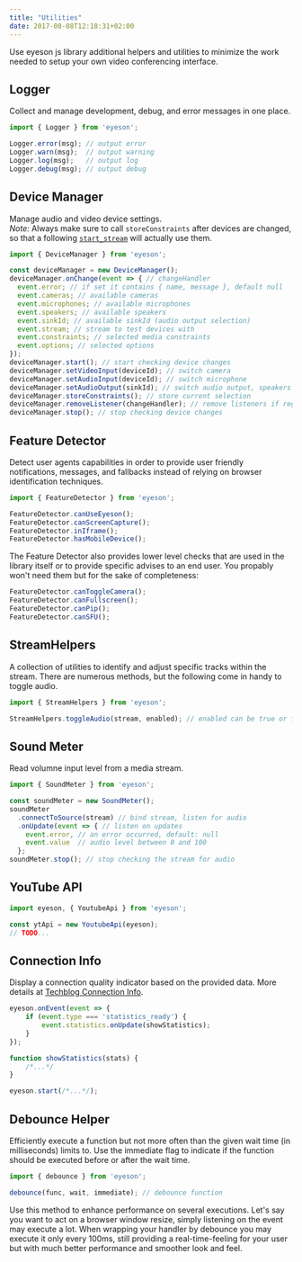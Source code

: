 ```yaml
---
title: "Utilities"
date: 2017-08-08T12:18:31+02:00
---
```


Use eyeson js library additional helpers and utilities to minimize the work
needed to setup your own video conferencing interface.

## Logger

Collect and manage development, debug, and error messages in one place.

```JavaScript
import { Logger } from 'eyeson';

Logger.error(msg); // output error
Logger.warn(msg);  // output warning
Logger.log(msg);   // output log
Logger.debug(msg); // output debug
```

## Device Manager

Manage audio and video device settings.\
_Note:_ Always make sure to call `storeConstraints` after devices are changed, so that
a following [`start_stream`](/events/#start_stream) will actually use them.

```JavaScript
import { DeviceManager } from 'eyeson';

const deviceManager = new DeviceManager();
deviceManager.onChange(event => { // changeHandler
  event.error; // if set it contains { name, message }, default null
  event.cameras; // available cameras
  event.microphones; // available microphones
  event.speakers; // available speakers
  event.sinkId; // available sinkId (audio output selection)
  event.stream; // stream to test devices with
  event.constraints; // selected media constraints
  event.options; // selected options
});
deviceManager.start(); // start checking device changes
deviceManager.setVideoInput(deviceId); // switch camera
deviceManager.setAudioInput(deviceId); // switch microphone
deviceManager.setAudioOutput(sinkId); // switch audio output, speakers
deviceManager.storeConstraints(); // store current selection
deviceManager.removeListener(changeHandler); // remove listeners if registered via onChange
deviceManager.stop(); // stop checking device changes
```

## Feature Detector

Detect user agents capabilities in order to provide user friendly
notifications, messages, and fallbacks instead of relying on browser
identification techniques.

```JavaScript
import { FeatureDetector } from 'eyeson';

FeatureDetector.canUseEyeson();
FeatureDetector.canScreenCapture();
FeatureDetector.inIframe();
FeatureDetector.hasMobileDevice();
```

The Feature Detector also provides lower level checks that are used in the
library itself or to provide specific advises to an end user. You propably
won't need them but for the sake of completeness:

```JavaScript
FeatureDetector.canToggleCamera();
FeatureDetector.canFullscreen();
FeatureDetector.canPip();
FeatureDetector.canSFU();
```

## StreamHelpers

A collection of utilities to identify and adjust specific tracks within the stream.
There are numerous methods, but the following come in handy to toggle audio.

```JavaScript
import { StreamHelpers } from 'eyeson';

StreamHelpers.toggleAudio(stream, enabled); // enabled can be true or false
```

## Sound Meter

Read volumne input level from a media stream.

```JavaScript
import { SoundMeter } from 'eyeson';

const soundMeter = new SoundMeter();
soundMeter
  .connectToSource(stream) // bind stream, listen for audio
  .onUpdate(event => { // listen on updates
    event.error, // an error occurred, default: null
    event.value  // audio level between 0 and 100
  };
soundMeter.stop(); // stop checking the stream for audio
```

## YouTube API

```JavaScript
import eyeson, { YoutubeApi } from 'eyeson';

const ytApi = new YoutubeApi(eyeson);
// TODO...
```

## Connection Info

Display a connection quality indicator based on the provided data. More details
at [Techblog Connection Info].

```JavaScript
eyeson.onEvent(event => {
    if (event.type === 'statistics_ready') {
        event.statistics.onUpdate(showStatistics);
    }
});

function showStatistics(stats) {
    /*...*/
}

eyeson.start(/*...*/);
```

## Debounce Helper

Efficiently execute a function but not more often than the given wait time (in
milliseconds) limits to. Use the immediate flag to indicate if the function
should be executed before or after the wait time.

```JavaScript
import { debounce } from 'eyeson';

debounce(func, wait, immediate); // debounce function
```

Use this method to enhance performance on several executions. Let's say you
want to act on a browser window resize, simply listening on the event may
execute a lot. When wrapping your handler by debounce you may execute it
only every 100ms, still providing a real-time-feeling for your user but with
much better performance and smoother look and feel.

[Techblog Connection Info]: https://techblog.eyeson.team/posts/connection-info/
